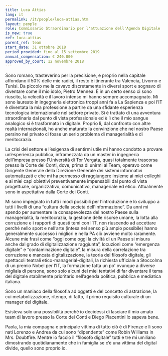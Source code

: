 ```yaml
---
title: Luca Attias
lang: it
permalink: /it/people/luca-attias.htm
layout: people
role: Commissario Straordinario per l'attuazione dell'Agenda Digitale
is_new: true
ref: luca-attias
parent_ref: team
start_date: 31 ottobre 2018
period_provided: fino al 15 settembre 2019
annual_compensation: € 240.000
approved_by_court: 12 novembre 2018
---
```


Sono romano, trasteverino per la precisione, e proprio nella capitale affondano il 50% delle mie radici, il resto è itinerante tra Valencia, Livorno e Tunisi. Da piccolo me la cavavo discretamente in diversi sport e sognavo di diventare come il mio idolo, Pietro Mennea. E in un certo senso ci sono riuscito, la velocità e il lavoro intenso mi hanno sempre accompagnato. Mi sono laureato in ingegneria elettronica troppi anni fa a La Sapienza e poi l’IT è diventata la mia professione a partire da una sfidante esperienza tecnologica internazionale nel settore privato. Si è trattato di una avventura straordinaria dal punto di vista professionale ed è lì che il mio sangue analogico si è trasformato in digitale. Proprio lì, dal confronto con altre realtà internazionali, ho anche maturato la convinzione che nel nostro Paese persino nel privato ci fosse un serio problema di managerialità e di meritocrazia.

La crisi del settore e l’esigenza di sentirmi utile mi hanno condotto a provare un’esperienza pubblica, inframezzata da un master in ingegneria dell’impresa presso l’Università di Tor Vergata, quasi totalmente trascorsa presso la Corte dei Conti, dove, prima di unirmi al Team, operavo come Dirigente Generale della Direzione Generale dei sistemi informativi automatizzati e che mi ha permesso di raggiungere insieme ai miei colleghi e ai miei capi obiettivi preventivamente impensabili dal punto di vista progettuale, organizzativo, comunicativo, manageriale ed etico. Attualmente sono in aspettativa dalla Corte dei Conti.

Mi sono impegnato in tutti i modi possibili per l’introduzione e lo sviluppo a tutti i livelli di una “cultura della società dell'informazione”. Da anni mi spendo per aumentare la consapevolezza del nostro Paese sulla managerialità, la meritocrazia, la gestione delle risorse umane, la lotta alla corruzione e i rapporti di questi temi con l’IT, non riuscendo ad accettare perché nello sport e nell’arte (intesa nel senso più ampio possibile) hanno generalmente successo i migliori e nella PA ciò avviene molto raramente.
Alcune mie frasi come “oggi come oggi la civiltà di un Paese si misura anche dal grado di digitalizzazione raggiunta”, locuzioni come “emergenza digitale” e “contaminazione digitale”, la misura della correlazione tra corruzione e mancata digitalizzazione, la teoria del filosofo digitale, gli spettacoli teatrali etico-managerial-digitali, la richiesta ufficiale a Stoccolma di un premio Nobel per l’IT, la formazione fatta un po' ovunque a diverse migliaia di persone, sono solo alcuni dei miei tentativi di far diventare il tema del digitale stabilmente prioritario nell’agenda politica, pubblica e mediatica italiana.

Sono un maniaco della filosofia ad oggetti e del concetto di astrazione, la cui metabolizzazione, ritengo, di fatto, il primo requisito culturale di un manager del digitale.

Esisteva solo una possibilità perchè io decidessi di lasciare il mio amato team di lavoro presso la Corte dei Conti e Diego Piacentini lo sapeva bene.

Paola, la mia compagna e principale vittima di tutto ciò è di Firenze e lì sono nati Lorenzo e Andrea da cui sono “dipendente” come Robin Williams in Mrs. Doubtfire.  Mentre io faccio il “filosofo digitale” tutti e tre mi umiliano dimostrando quotidianamente che in famiglia se c’è una vittima del digital divide, quello sono proprio io.

